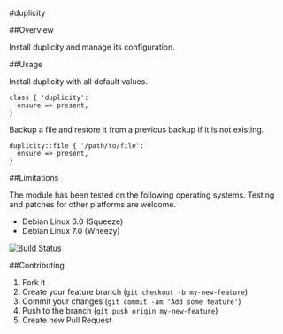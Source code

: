 #duplicity

##Overview

Install duplicity and manage its configuration.

##Usage

Install duplicity with all default values.

```
class { 'duplicity':
  ensure => present,
}
```

Backup a file and restore it from a previous backup if it is not existing.

```
duplicity::file { '/path/to/file':
  ensure => present,
}
```

##Limitations

The module has been tested on the following operating systems. Testing and patches for other platforms are welcome.

* Debian Linux 6.0 (Squeeze)
* Debian Linux 7.0 (Wheezy)

[![Build Status](https://travis-ci.org/tohuwabohu/puppet-duplicity.png?branch=master)](https://travis-ci.org/tohuwabohu/puppet-duplicity)

##Contributing

1. Fork it
2. Create your feature branch (`git checkout -b my-new-feature`)
3. Commit your changes (`git commit -am 'Add some feature'`)
4. Push to the branch (`git push origin my-new-feature`)
5. Create new Pull Request
